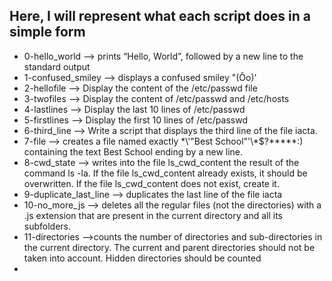 ## Here, I will represent what each script does in a simple form

- 0-hello_world --> prints “Hello, World”, followed by a new line to the standard output
- 1-confused_smiley --> displays a confused smiley "(Ôo)'
- 2-hellofile --> Display the content of the /etc/passwd file
- 3-twofiles --> Display the content of /etc/passwd and /etc/hosts
- 4-lastlines --> Display the last 10 lines of /etc/passwd
- 5-firstlines --> Display the first 10 lines of /etc/passwd
- 6-third_line --> Write a script that displays the third line of the file iacta.
- 7-file --> creates a file named exactly \*\\'"Best School"\'\\*$\?\*\*\*\*\*:) containing the text Best School ending by a new line.
- 8-cwd_state --> writes into the file ls_cwd_content the result of the command ls -la. If the file ls_cwd_content already exists, it should be overwritten. If the file ls_cwd_content does not exist, create it.
- 9-duplicate_last_line --> duplicates the last line of the file iacta
- 10-no_more_js --> deletes all the regular files (not the directories) with a .js extension that are present in the current directory and all its subfolders.
- 11-directories -->counts the number of directories and sub-directories in the current directory. The current and parent directories should not be taken into account. Hidden directories should be counted
- 
